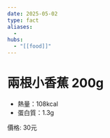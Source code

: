 ```yaml
---
date: 2025-05-02
type: fact
aliases:
  -
hubs:
  - "[[food]]"
---
```


# 兩根小香蕉 200g

- 熱量：108kcal
- 蛋白質：1.3g

價格: 30元

